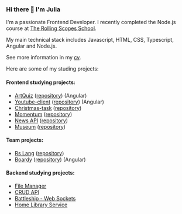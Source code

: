 ### Hi there 👋 I'm Julia

I'm a passionate Frontend Developer. I recently completed the Node.js course at [The Rolling Scopes School](https://rs.school/).

My main technical stack includes Javascript, HTML, CSS, Typescript, Angular and Node.js.

See more information in my [cv](https://github.com/ylepner/cv).

Here are some of my studing projects:

#### Frontend studying projects:
- [ArtQuiz](https://ylepner.github.io/art-quiz/) ([repository](https://github.com/ylepner/art-quiz)) (Angular)
- [Youtube-client](https://ylepner-youtube-client.netlify.app/) ([repository](https://github.com/ylepner/youtube-client)) (Angular)
- [Christmas-task](https://ylepner-christmas-task.netlify.app) ([repository](https://github.com/ylepner/rsschool-projects/tree/christmas-task-2))
- [Momentum](https://ylepner-momentum.netlify.app/) ([repository](https://github.com/ylepner/rsschool-projects/tree/momentum))
- [News API](https://ylepner-migration-newip-to-ts.netlify.app/) ([repository](https://github.com/ylepner/rsschool-projects/tree/migration-newip-to-ts/))
- [Museum](https://ylepner-museum.netlify.app) ([repository](https://github.com/ylepner/rsschool-projects/tree/museum-dom))

#### Team projects:
- [Rs Lang](https://rslang-20.netlify.app/) ([repository](https://github.com/YuliaEnik/rslang))
- [Boardy](https://project-management-team7.netlify.app/) ([repository](https://github.com/alepashkou/project-management-app)) (Angular)

#### Backend studying projects:
- [File Manager](https://github.com/ylepner/file-manager)
- [CRUD API](https://github.com/ylepner/crud-api)
- [Battleship - Web Sockets](https://github.com/ylepner/websockets-ui)
- [Home Library Service](https://github.com/ylepner/nodejs2023Q2-service)
